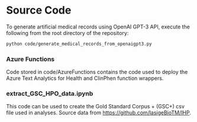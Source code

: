 # Source Code

To generate artificial medical records using OpenAI GPT-3 API, execute the following from the root directory of the repository:

```bash
python code/generate_medical_records_from_openaigpt3.py
```

### Azure Functions
Code stored in code/AzureFunctions contains the code used to deploy the Azure Text Analytics for Health and ClinPhen function wrappers.

### extract_GSC_HPO_data.ipynb
This code can be used to create the Gold Standard Corpus + (GSC+) csv file used in analyses. Source data from https://github.com/lasigeBioTM/IHP.
